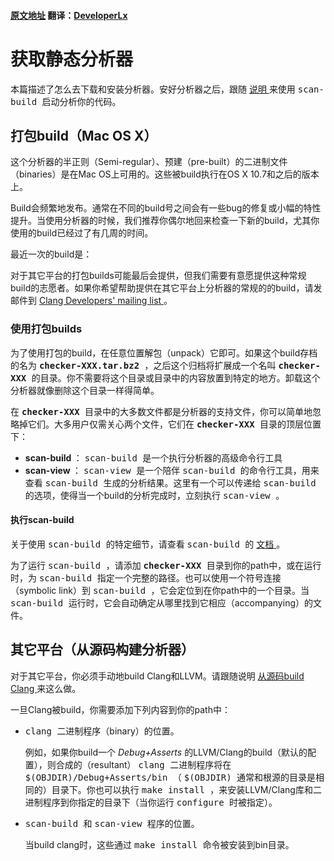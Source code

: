 #### [原文地址](http://clang-analyzer.llvm.org/installation) 翻译：[DeveloperLx](http://weibo.com/DeveloperLx)

<div id="content">
    <h1>
        获取静态分析器
    </h1>
    <p>
        本篇描述了怎么去下载和安装分析器。安好分析器之后，跟随
        <a href="https://github.com/DeveloperLx/clang_static_analyzer_document_translation/blob/master/scan-build%20running%20the%20analyzer%20from%20the%20command%20line.md">
            说明
        </a>
        来使用
        <tt>
            scan-build
        </tt>
        启动分析你的代码。
    </p>
    <h2>
        打包build（Mac OS X）
    </h2>
    <p>
        这个分析器的半正则（Semi-regular）、预建（pre-built）的二进制文件（binaries）是在Mac OS上可用的。这些被build执行在OS X 10.7和之后的版本上。
    </p>
    <p>
        Build会频繁地发布。通常在不同的build号之间会有一些bug的修复或小幅的特性提升。当使用分析器的时候，我们推荐你偶尔地回来检查一下新的build，尤其你使用的build已经过了有几周的时间。
    </p>
    <p>
        最近一次的build是：
        <!--#include virtual="latest_checker.html.incl"-->
    </p>
    <p>
        对于其它平台的打包builds可能最后会提供，但我们需要有意愿提供这种常规build的志愿者。如果你希望帮助提供在其它平台上分析器的常规的的build，请发邮件到
        <a href="http://lists.llvm.org/mailman/listinfo/cfe-dev">
            Clang Developers' mailing list
        </a>
        。
    </p>
    <h3>
        使用打包builds
    </h3>
    <p>
        为了使用打包的build，在任意位置解包（unpack）它即可。如果这个build存档的名为
        <b>
            <tt>
                checker-XXX.tar.bz2
            </tt>
        </b>
        ，之后这个归档将扩展成一个名叫
        <b>
            <tt>
                checker-XXX
            </tt>
        </b>
        的目录。你不需要将这个目录或目录中的内容放置到特定的地方。卸载这个分析器就像删除这个目录一样得简单。
    </p>
    <p>
        在
        <b>
            <tt>
                checker-XXX
            </tt>
        </b>
        目录中的大多数文件都是分析器的支持文件，你可以简单地忽略掉它们。大多用户仅需关心两个文件，它们在
        <b>
            <tt>
                checker-XXX
            </tt>
        </b>
        目录的顶层位置下：
    </p>
    <ul>
        <li>
            <b>
                scan-build
            </b>
            ：
            <tt>
                scan-build
            </tt>
            是一个执行分析器的高级命令行工具
        </li>
        <li>
            <b>
                scan-view
            </b>
            ：
            <tt>
                scan-view
            </tt>
            是一个陪伴
            <tt>
                scan-build
            </tt>
            的命令行工具，用来查看
            <tt>
                scan-build
            </tt>
            生成的分析结果。这里有一个可以传递给
            <tt>
                scan-build
            </tt>
            的选项，使得当一个build的分析完成时，立刻执行
            <tt>
                scan-view
            </tt>
            。
        </li>
    </ul>
    <h4>
        执行scan-build
    </h4>
    <p>
        关于使用
        <tt>
            scan-build
        </tt>
        的特定细节，请查看
        <tt>
            scan-build
        </tt>
        的
        <a href="https://github.com/DeveloperLx/clang_static_analyzer_document_translation/blob/master/scan-build%20running%20the%20analyzer%20from%20the%20command%20line.md">
            文档
        </a>
        。
    </p>
    <p>
        为了运行
        <tt>
            scan-build
        </tt>
        ，请添加
        <b>
            <tt>
                checker-XXX
            </tt>
        </b>
        目录到你的path中，或在运行时，为
        <tt>
            scan-build
        </tt>
        指定一个完整的路径。也可以使用一个符号连接（symbolic link）到
        <tt>
            scan-build
        </tt>
        ，它会定位到在你path中的一个目录。当
        <tt>
            scan-build
        </tt>
        运行时，它会自动确定从哪里找到它相应（accompanying）的文件。
    </p>
    <h2 id="OtherPlatforms">
        其它平台（从源码构建分析器）
    </h2>
    <p>
        对于其它平台，你必须手动地build Clang和LLVM。请跟随说明
        <a href="https://github.com/DeveloperLx/clang_static_analyzer_document_translation/blob/master/Getting%20Started%20Building%20and%20Running%20Clang.md">
            从源码build Clang
        </a>
        来这么做。
    </p>
    <p>
    </p>
    <p>
        一旦Clang被build，你需要添加下列内容到你的path中：
    </p>
    <ul>
        <li>
            <tt>
                clang
            </tt>
            二进制程序（binary）的位置。
            <p>
                例如，如果你build一个
                <em>
                    Debug+Asserts
                </em>
                的LLVM/Clang的build（默认的配置），则合成的（resultant）
                <tt>
                    clang
                </tt>
                二进制程序将在
                <tt>
                    $(OBJDIR)/Debug+Asserts/bin
                </tt>
                （
                <tt>
                    $(OBJDIR)
                </tt>
                通常和根源的目录是相同的）目录下。你也可以执行
                <tt>
                    make install
                </tt>
                ，来安装LLVM/Clang库和二进制程序到你指定的目录下（当你运行
                <tt>
                    configure
                </tt>
                时被指定）。
            </p>
        </li>
        <li>
            <tt>
                scan-build
            </tt>
            和
            <tt>
                scan-view
            </tt>
            程序的位置。
            <p>
                当build clang时，这些通过
                <tt>
                    make install
                </tt>
                命令被安装到bin目录。
            </p>
        </li>
    </ul>
</div>
